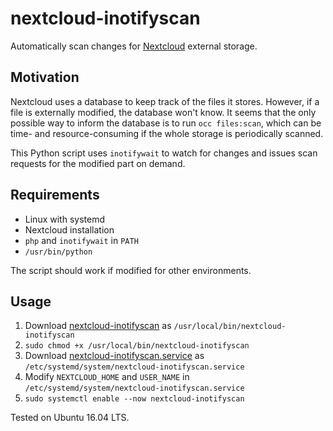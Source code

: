 # nextcloud-inotifyscan

Automatically scan changes for [Nextcloud](https://nextcloud.com/) external storage.

## Motivation

Nextcloud uses a database to keep track of the files it stores. However, if a file is externally modified, the database won't know. It seems that the only possible way to inform the database is to run `occ files:scan`, which can be time- and resource-consuming if the whole storage is periodically scanned.

This Python script uses `inotifywait` to watch for changes and issues scan requests for the modified part on demand.

## Requirements

+ Linux with systemd
+ Nextcloud installation
+ `php` and `inotifywait` in `PATH`
+ `/usr/bin/python`

The script should work if modified for other environments.

## Usage

1. Download [nextcloud-inotifyscan](nextcloud-inotifyscan) as `/usr/local/bin/nextcloud-inotifyscan`
2. `sudo chmod +x /usr/local/bin/nextcloud-inotifyscan`
3. Download [nextcloud-inotifyscan.service](nextcloud-inotifyscan.service) as `/etc/systemd/system/nextcloud-inotifyscan.service`
4. Modify `NEXTCLOUD_HOME` and `USER_NAME` in `/etc/systemd/system/nextcloud-inotifyscan.service`
5. `sudo systemctl enable --now nextcloud-inotifyscan`

Tested on Ubuntu 16.04 LTS.
